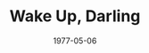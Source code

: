 ---
title: Wake Up, Darling
date: 1977-05-06
closing_date: 1977-05-21
layout: productions
playbill:
Theatre: Theatre Jacksonville
Venue: Little Theatre
cast:
- Martha: Nancy Kaye
- Juliet: Sabina Meyer
- Polly Emerson: Sharon Brown
- Deerfield Prescott: Gil Gimbel
- Don Emerson: Allen Hall
- Gloria: Diann Catlin
- 1st Policeman: Doug Thomas
- 2nd Policeman: Thom Scoggins
- Granville Prescott: Joe Mullarkey
- Penelope: Diane Somerville
- Mrs. Johnson: Esther Barnes
crew:
- Director: Robert Knowles
- Scene Design: Mike Murphy
- Stage Manager: Pam Jackson
- Lighting Design: Kelly Hart
- Lighting Technician: Barbara Stillson
- Sound Technician: Nancy Blocksidge
- Set Construction:
  - Cy Barnert
  - Bonnie Benwick
  - Frances Bierbaum
  - Carmen Chronister
  - Marty Friedman
  - Laura Heidenrich
  - Tom Heffernan
  - Gloria Hicklin
  - Bob Isenberger
  - Pam Jackson
  - Loris Kaplan
  - Terry Pierson
  - Rodney Rainey
  - Steve Sisco
  - Dale Stillson
- Properties:
  - Laurie Kaden
  - Valerie Howard
  - Gloria Hickman
  - Amelia Senhausen
- Costumes: Gert Berman
- Publicity: Madge Bruner
- Box Office:
  - Pat Mullarkey
  - Shirley Cooke
  - Ann Dubow
  - Lenore Hart
  - Betty Scheurer
  - Pat Somers
  - Barbara Stillson
  - Esta Tkac
orchestra:
---